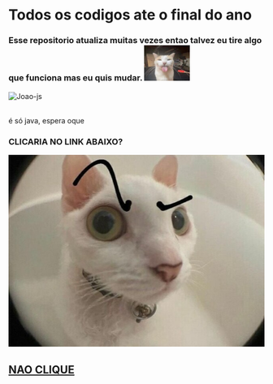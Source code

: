 # Todos os codigos ate o final do ano

<h3>Esse repositorio atualiza muitas vezes entao talvez eu tire algo que funciona mas eu quis mudar. <img height="70" width="90" src="https://github.com/joaoguilherme000/Java_code/blob/main/bleh.jpg">  </h3>

<div style="display: inline">
  <img style="display: inline;" align="center" alt="Joao-js" height="75" width="75" src="https://raw.githubusercontent.com/jmnote/z-icons/master/svg/java.svg">
</div>
  <p><br>é só java, espera oque</p>

<h3>CLICARIA NO LINK ABAIXO?</h3>

<picture><img src="https://github.com/joaoguilherme000/Java_code/blob/main/a.jpg" /></picture>


## [ NAO CLIQUE](https://media.tenor.com/qN6KhHtzLQwAAAAC/we-live-we-love-we-lie-my-honest-reaction.gif)
